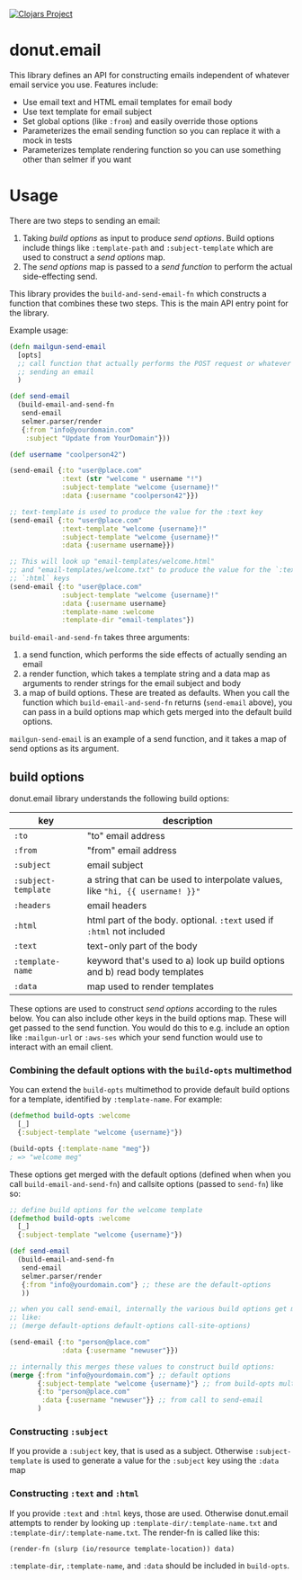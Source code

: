 [![Clojars Project](https://img.shields.io/clojars/v/party.donut/email.svg)](https://clojars.org/party.donut/email)

# donut.email

This library defines an API for constructing emails independent of whatever
email service you use. Features include:

* Use email text and HTML email templates for email body
* Use text template for email subject
* Set global options (like `:from`) and easily override those options
* Parameterizes the email sending function so you can replace it with a mock in
  tests
* Parameterizes template rendering function so you can use something other than
  selmer if you want

# Usage

There are two steps to sending an email:

1. Taking _build options_ as input to produce _send options_. Build options
   include things like `:template-path` and `:subject-template` which are used
   to construct a _send options_ map.
2. The _send options_ map is passed to a _send function_ to perform the actual
   side-effecting send.

This library provides the `build-and-send-email-fn` which constructs a function
that combines these two steps. This is the main API entry point for the library.

Example usage:

```clojure
(defn mailgun-send-email
  [opts]
  ;; call function that actually performs the POST request or whatever for
  ;; sending an email
  )

(def send-email
  (build-email-and-send-fn
   send-email
   selmer.parser/render
   {:from "info@yourdomain.com"
    :subject "Update from YourDomain"}))

(def username "coolperson42")

(send-email {:to "user@place.com"
             :text (str "welcome " username "!")
             :subject-template "welcome {username}!"
             :data {:username "coolperson42"}})

;; text-template is used to produce the value for the :text key
(send-email {:to "user@place.com"
             :text-template "welcome {username}!"
             :subject-template "welcome {username}!"
             :data {:username username}})

;; This will look up "email-templates/welcome.html"
;; and "email-templates/welcome.txt" to produce the value for the `:text` and
;; `:html` keys
(send-email {:to "user@place.com"
             :subject-template "welcome {username}!"
             :data {:username username}
             :template-name :welcome
             :template-dir "email-templates"})
```

`build-email-and-send-fn` takes three arguments:
1. a send function, which performs the side effects of actually sending an email
2. a render function, which takes a template string and a data map as arguments
   to render strings for the email subject and body
3. a map of build options. These are treated as defaults. When you call the
   function which `build-email-and-send-fn` returns (`send-email` above), you
   can pass in a build options map which gets merged into the default build
   options.

`mailgun-send-email` is an example of a send function, and it takes a map of
send options as its argument.


## build options

donut.email library understands the following build options:

| key                 | description                                                                   |
|---------------------|-------------------------------------------------------------------------------|
| `:to`               | "to" email address                                                            |
| `:from`             | "from" email address                                                          |
| `:subject`          | email subject                                                                 |
| `:subject-template` | a string that can be used to interpolate values, like `"hi, {{ username! }}"` |
| `:headers`          | email headers                                                                 |
| `:html`             | html part of the body. optional. `:text` used if `:html` not included         |
| `:text`             | text-only part of the body                                                    |
| `:template-name`    | keyword that's used to a) look up build options and b) read body templates    |
| `:data`             | map used to render templates                                                  |

These options are used to construct _send options_ according to the rules below.
You can also include other keys in the build options map. These will get passed
to the send function. You would do this to e.g. include an option like
`:mailgun-url` or `:aws-ses` which your send function would use to interact with
an email client.

### Combining the default options with the `build-opts` multimethod

You can extend the `build-opts` multimethod to provide default build options for
a template, identified by `:template-name`. For example:

``` clojure
(defmethod build-opts :welcome
  [_]
  {:subject-template "welcome {username}"})

(build-opts {:template-name "meg"}) 
; => "welcome meg"
```

These options get merged with the default options (defined when when you call
`build-email-and-send-fn`) and callsite options (passed to `send-fn`) like so:

``` clojure
;; define build options for the welcome template
(defmethod build-opts :welcome
  [_]
  {:subject-template "welcome {username}"})

(def send-email
  (build-email-and-send-fn
   send-email
   selmer.parser/render
   {:from "info@yourdomain.com"} ;; these are the default-options
   ))

;; when you call send-email, internally the various build options get merge
;; like:
;; (merge default-options default-options call-site-options)

(send-email {:to "person@place.com"
             :data {:username "newuser"}})

;; internally this merges these values to construct build options:
(merge {:from "info@yourdomain.com"} ;; default options
       {:subject-template "welcome {username}"} ;; from build-opts multimethod
       {:to "person@place.com"
        :data {:username "newuser"}} ;; from call to send-email
       )
```

### Constructing `:subject`

If you provide a `:subject` key, that is used as a subject. Otherwise
`:subject-template` is used to generate a value for the `:subject` key using the
`:data` map

### Constructing `:text` and `:html`

If you provide `:text` and `:html` keys, those are used. Otherwise donut.email
attempts to render by looking up `:template-dir/:template-name.txt` and
`:template-dir/:template-name.txt`. The render-fn is called like this:

```
(render-fn (slurp (io/resource template-location)) data)
```

`:template-dir`, `:template-name`, and `:data` should be included in
`build-opts`.

